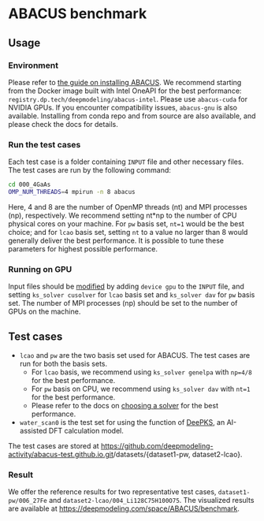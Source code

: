 # ABACUS benchmark

## Usage

### Environment

Please refer to [the guide on installing ABACUS](https://abacus.deepmodeling.com/en/latest/quick_start/easy_install.html).
We recommend starting from the Docker image built with Intel OneAPI for the best performance: `registry.dp.tech/deepmodeling/abacus-intel`. Please use `abacus-cuda` for NVIDIA GPUs. If you encounter compatibility issues, `abacus-gnu` is also available.
Installing from conda repo and from source are also available, and please check the docs for details.

### Run the test cases

Each test case is a folder containing `INPUT` file and other necessary files. The test cases are run by the following command:

```bash
cd 000_4GaAs
OMP_NUM_THREADS=4 mpirun -n 8 abacus
```

Here, 4 and 8 are the number of OpenMP threads (nt) and MPI processes (np), respectively.
We recommend setting nt*np to the number of CPU physical cores on your machine.
For `pw` basis set, `nt=1` would be the best choice; and for `lcao` basis set, setting `nt` to a value no larger than 8 would generally deliver the best performance.
It is possible to tune these parameters for highest possible performance.

### Running on GPU

Input files should be [modified](https://abacus.deepmodeling.com/en/latest/advanced/acceleration/cuda.html#run-with-the-gpu-support-by-editing-the-input-script) by adding `device gpu` to the `INPUT` file, and setting `ks_solver cusolver` for `lcao` basis set and `ks_solver dav` for `pw` basis set.
The number of MPI processes (np) should be set to the number of GPUs on the machine.

## Test cases

- `lcao` and `pw` are the two basis set used for ABACUS. The test cases are run for both the basis sets.
  - For `lcao` basis, we recommend using `ks_solver genelpa`  with `np=4/8` for the best performance.
  - For `pw` basis on CPU, we recommend using `ks_solver dav` with `nt=1` for the best performance.
  - Please refer to the docs on [choosing a solver](https://abacus.deepmodeling.com/en/latest/advanced/input_files/input-main.html#ks-solver) for the best performance.
- `water_scan0` is the test set for using the function of [DeePKS](https://abacus.deepmodeling.com/en/latest/advanced/interface/deepks.html), an AI-assisted DFT calculation model.

The test cases are stored at <https://github.com/deepmodeling-activity/abacus-test.github.io.git>/datasets/{dataset1-pw, dataset2-lcao}.

### Result

We offer the reference results for two representative test cases, `dataset1-pw/006_27Fe` and `dataset2-lcao/004_Li128C75H100O75`.
The visualized results are available at <https://deepmodeling.com/space/ABACUS/benchmark>.
